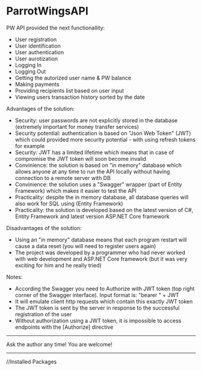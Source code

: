# ParrotWingsAPI

PW API provided the next functionallity:
  - User registration
  - User identification
  - User authentication
  - User aurotization
  - Logging In
  - Logging Out
  - Getting the autorized user name & PW balance
  - Making payments
  - Providing recipients list based on user input
  - Viewing users transaction history sorted by the date
  
Advantages of the solution:
  + Security: user passwords are not explicitly stored in the database (extremely important for money transfer services)
  + Security potential: authentication is based on "Json Web Token" (JWT) which could provided more security potential - with using refresh tokens for example
  + Security: JWT has a limited lifetime which means that in case of compromise the JWT token will soon become invalid
  + Convinience: the solution is based on "in memory" database which allows anyone at any time to run the API locally without having connection to a remote server with DB
  + Convinience: the solution uses a "Swagger" wrapper (part of Entity Framework) which makes it easier to test the API
  + Practicality: despite the in memory database, all database queries will also work for SQL using (Entity Framework)
  + Practicality: the solution is developed based on the latest version of C#, Entity Framework and latest version ASP.NET Core framework
  
Disadvantages of the solution:
  - Using an "in memory" database means that each program restart will cause a data reset (you will need to register users again)
  - The project was developed by a programmer who had never worked with web development and ASP.NET Core framework (but it was very exciting for him and he really tried)
  
Notes:
 - According the Swagger you need to Authorize with JWT token (top right corner of the Swagger interface). Input format is: "bearer " + JWT
 - It will emulate client http requests which contain this exactly JWT token
 - The JWT token is sent by the server in response to the successful registration of the user
 - Without authorization using a JWT token, it is impossible to access endpoints with the [Authorize] directive

__________________________________________
Ask the author any time! You are welcome!
__________________________________________

//Installed Packages
    <PackageReference Include="Microsoft.AspNetCore.Authentication.JwtBearer" Version="7.0.0" />
    <PackageReference Include="Microsoft.AspNetCore.OpenApi" Version="7.0.0" />
    <PackageReference Include="Microsoft.EntityFrameworkCore.InMemory" Version="7.0.0" />
    <PackageReference Include="Microsoft.EntityFrameworkCore.SqlServer" Version="7.0.0" />
    <PackageReference Include="Microsoft.IdentityModel.Tokens" Version="6.25.0" />
    <PackageReference Include="Swashbuckle.AspNetCore" Version="6.4.0" />
    <PackageReference Include="Swashbuckle.AspNetCore.Filters" Version="7.0.6" />
    <PackageReference Include="System.IdentityModel.Tokens.Jwt" Version="6.25.0" />
